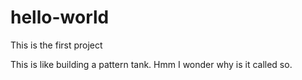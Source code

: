 # hello-world
This is the first project

This is like building a pattern tank. Hmm I wonder why is it called so. 
